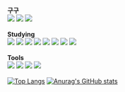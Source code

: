 <b>구구</b>
<br>
<a href = "https://github.com/KwonHyeok1"><img src="https://hits.seeyoufarm.com/api/count/incr/badge.svg?url=https%3A%2F%2Fgithub.com%2FKwonHyeok1&count_bg=%23000000&title_bg=%230000FF&icon=&icon_color=%23E7E7E7&title=GitHub&edge_flat=false)"></a>
<a href="https://www.porsche.com/korea/ko/modelstart/all/?modelrange=cayenne"><img src="https://img.shields.io/badge/Porsche-B12B28?style=flat-square&logo=Porsche&logoColor=white"/></a>
<a href="https://www.instagram.com/not_umbro_im_ugro/"><img src="https://img.shields.io/badge/Instargram-E4405F?style=flat-square&logo=Instargram&logoColor=white"/></a>
<br>
<br>
<b>Studying</b>
<br>
<img src="https://img.shields.io/badge/HTML5-E34F26?style=flat-square&logo=HTML5&logoColor=white"/> 
<img src="https://img.shields.io/badge/CSS3-1572B6?style=flat-square&logo=CSS3&logoColor=white"/>
<img src="https://img.shields.io/badge/Javascript-F7DF1E?style=flat-square&logo=Javascript&logoColor=white"/>
<img src="https://img.shields.io/badge/Mysql-4479A1?style=flat-square&logo=MySQL&logoColor=white"/>
<img src="https://img.shields.io/badge/Java-007396?style=flat-square&logo=Java&logoColor=white"/>
<img src="https://img.shields.io/badge/python-3776AB?style=flat-square&logo=python&logoColor=white"/>
<img src="https://img.shields.io/badge/C++-00599C?style=flat-square&logo=C++&logoColor=white"/>
<img src="https://img.shields.io/badge/csharp-512BD4?style=flat-square&logo=csharp&logoColor=white"/>
<br>
<br>
<b>Tools</b>
<br>
<img src="https://img.shields.io/badge/GitHub-181717?style=flat-square&logo=GitHub&logoColor=white"/>
<img src="https://img.shields.io/badge/Visual Studio Code-007ACC?style=flat-square&logo=Visual Studio Code&logoColor=white"/>
<img src="https://img.shields.io/badge/Eclipse IDE-2C2255?style=flat-square&logo=Eclipse IDE&logoColor=white"/>
<img src="https://img.shields.io/badge/intellijidea-2C2255?style=flat-square&logo=intellijidea&logoColor=white">
<br>
<br>
[![Top Langs](https://github-readme-stats.vercel.app/api/top-langs/?username=KwonHyeok1)](https://github.com/KwonHyeok1/github-readme-stats)
[![Anurag's GitHub stats](https://github-readme-stats.vercel.app/api?username=KwonHyeok1)](https://github.com/KwonHyeok1/github-readme-stats)
